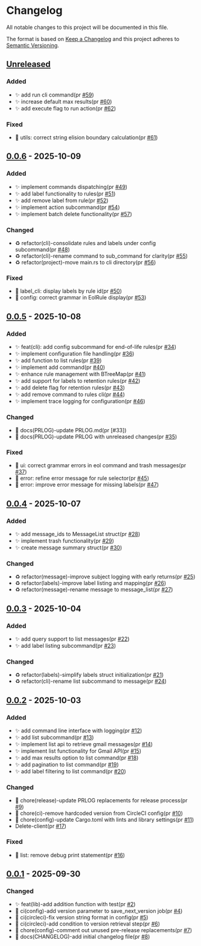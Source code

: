 # Changelog

All notable changes to this project will be documented in this file.

The format is based on [Keep a Changelog](https://keepachangelog.com/en/1.0.0/)
and this project adheres to [Semantic Versioning](https://semver.org/spec/v2.0.0.html).

## [Unreleased]

### Added

- ✨ add run cli command(pr [#59])
- ✨ increase default max results(pr [#60])
- ✨ add execute flag to run action(pr [#62])

### Fixed

- 🐛 utils: correct string elision boundary calculation(pr [#61])

## [0.0.6] - 2025-10-09

### Added

- ✨ implement commands dispatching(pr [#49])
- ✨ add label functionality to rules(pr [#51])
- ✨ add remove label from rule(pr [#52])
- ✨ implement action subcommand(pr [#54])
- ✨ implement batch delete functionality(pr [#57])

### Changed

- ♻️ refactor(cli)-consolidate rules and labels under config subcommand(pr [#48])
- ♻️ refactor(cli)-rename command to sub_command for clarity(pr [#55])
- ♻️ refactor(project)-move main.rs to cli directory(pr [#56])

### Fixed

- 🐛 label_cli: display labels by rule id(pr [#50])
- 🐛 config: correct grammar in EolRule display(pr [#53])

## [0.0.5] - 2025-10-08

### Added

- ✨ feat(cli): add config subcommand for end-of-life rules(pr [#34])
- ✨ implement configuration file handling(pr [#36])
- ✨ add function to list rules(pr [#39])
- ✨ implement add command(pr [#40])
- ✨ enhance rule management with BTreeMap(pr [#41])
- ✨ add support for labels to retention rules(pr [#42])
- ✨ add delete flag for retention rules(pr [#43])
- ✨ add remove command to rules cli(pr [#44])
- ✨ implement trace logging for configuration(pr [#46])

### Changed

- 📝 docs(PRLOG)-update PRLOG.md(pr [#33])
- 📝 docs(PRLOG)-update PRLOG with unreleased changes(pr [#35])

### Fixed

- 🐛 ui: correct grammar errors in eol command and trash messages(pr [#37])
- 🐛 error: refine error message for rule selector(pr [#45])
- 🐛 error: improve error message for missing labels(pr [#47])

## [0.0.4] - 2025-10-07

### Added

- ✨ add message_ids to MessageList struct(pr [#28])
- ✨ implement trash functionality(pr [#29])
- ✨ create message summary struct(pr [#30])

### Changed

- ♻️ refactor(message)-improve subject logging with early returns(pr [#25])
- ♻️ refactor(labels)-improve label listing and mapping(pr [#26])
- ♻️ refactor(message)-rename message to message_list(pr [#27])

## [0.0.3] - 2025-10-04

### Added

- ✨ add query support to list messages(pr [#22])
- ✨ add label listing subcommand(pr [#23])

### Changed

- ♻️ refactor(labels)-simplify labels struct initialization(pr [#21])
- ♻️ refactor(cli)-rename list subcommand to message(pr [#24])

## [0.0.2] - 2025-10-03

### Added

- ✨ add command line interface with logging(pr [#12])
- ✨ add list subcommand(pr [#13])
- ✨ implement list api to retrieve gmail messages(pr [#14])
- ✨ implement list functionality for Gmail API(pr [#15])
- ✨ add max results option to list command(pr [#18])
- ✨ add pagination to list command(pr [#19])
- ✨ add label filtering to list command(pr [#20])

### Changed

- 🔧 chore(release)-update PRLOG replacements for release process(pr [#9])
- 🔧 chore(ci)-remove hardcoded version from CircleCI config(pr [#10])
- 🔧 chore(config)-update Cargo.toml with lints and library settings(pr [#11])
- Delete-client(pr [#17])

### Fixed

- 🐛 list: remove debug print statement(pr [#16])

## [0.0.1] - 2025-09-30

### Changed

- ✨ feat(lib)-add addition function with test(pr [#2])
- 👷 ci(config)-add version parameter to save_next_version job(pr [#4])
- 👷 ci(circleci)-fix version string format in config(pr [#5])
- 👷 ci(circleci)-add condition to version retrieval step(pr [#6])
- 🔧 chore(config)-comment out unused pre-release replacements(pr [#7])
- 📝 docs(CHANGELOG)-add initial changelog file(pr [#8])

[#2]: https://github.com/jerus-org/cull-gmail/pull/2
[#4]: https://github.com/jerus-org/cull-gmail/pull/4
[#5]: https://github.com/jerus-org/cull-gmail/pull/5
[#6]: https://github.com/jerus-org/cull-gmail/pull/6
[#7]: https://github.com/jerus-org/cull-gmail/pull/7
[#8]: https://github.com/jerus-org/cull-gmail/pull/8
[#9]: https://github.com/jerus-org/cull-gmail/pull/9
[#10]: https://github.com/jerus-org/cull-gmail/pull/10
[#11]: https://github.com/jerus-org/cull-gmail/pull/11
[#12]: https://github.com/jerus-org/cull-gmail/pull/12
[#13]: https://github.com/jerus-org/cull-gmail/pull/13
[#14]: https://github.com/jerus-org/cull-gmail/pull/14
[#15]: https://github.com/jerus-org/cull-gmail/pull/15
[#16]: https://github.com/jerus-org/cull-gmail/pull/16
[#17]: https://github.com/jerus-org/cull-gmail/pull/17
[#18]: https://github.com/jerus-org/cull-gmail/pull/18
[#19]: https://github.com/jerus-org/cull-gmail/pull/19
[#20]: https://github.com/jerus-org/cull-gmail/pull/20
[#21]: https://github.com/jerus-org/cull-gmail/pull/21
[#22]: https://github.com/jerus-org/cull-gmail/pull/22
[#23]: https://github.com/jerus-org/cull-gmail/pull/23
[#24]: https://github.com/jerus-org/cull-gmail/pull/24
[#25]: https://github.com/jerus-org/cull-gmail/pull/25
[#26]: https://github.com/jerus-org/cull-gmail/pull/26
[#27]: https://github.com/jerus-org/cull-gmail/pull/27
[#28]: https://github.com/jerus-org/cull-gmail/pull/28
[#29]: https://github.com/jerus-org/cull-gmail/pull/29
[#30]: https://github.com/jerus-org/cull-gmail/pull/30
[#34]: https://github.com/jerus-org/cull-gmail/pull/34
[#35]: https://github.com/jerus-org/cull-gmail/pull/35
[#36]: https://github.com/jerus-org/cull-gmail/pull/36
[#37]: https://github.com/jerus-org/cull-gmail/pull/37
[#39]: https://github.com/jerus-org/cull-gmail/pull/39
[#40]: https://github.com/jerus-org/cull-gmail/pull/40
[#41]: https://github.com/jerus-org/cull-gmail/pull/41
[#42]: https://github.com/jerus-org/cull-gmail/pull/42
[#43]: https://github.com/jerus-org/cull-gmail/pull/43
[#44]: https://github.com/jerus-org/cull-gmail/pull/44
[#45]: https://github.com/jerus-org/cull-gmail/pull/45
[#46]: https://github.com/jerus-org/cull-gmail/pull/46
[#47]: https://github.com/jerus-org/cull-gmail/pull/47
[#48]: https://github.com/jerus-org/cull-gmail/pull/48
[#49]: https://github.com/jerus-org/cull-gmail/pull/49
[#50]: https://github.com/jerus-org/cull-gmail/pull/50
[#51]: https://github.com/jerus-org/cull-gmail/pull/51
[#52]: https://github.com/jerus-org/cull-gmail/pull/52
[#53]: https://github.com/jerus-org/cull-gmail/pull/53
[#54]: https://github.com/jerus-org/cull-gmail/pull/54
[#55]: https://github.com/jerus-org/cull-gmail/pull/55
[#56]: https://github.com/jerus-org/cull-gmail/pull/56
[#57]: https://github.com/jerus-org/cull-gmail/pull/57
[#59]: https://github.com/jerus-org/cull-gmail/pull/59
[#60]: https://github.com/jerus-org/cull-gmail/pull/60
[#61]: https://github.com/jerus-org/cull-gmail/pull/61
[#62]: https://github.com/jerus-org/cull-gmail/pull/62
[Unreleased]: https://github.com/jerus-org/cull-gmail/compare/v0.0.6...HEAD
[0.0.6]: https://github.com/jerus-org/cull-gmail/compare/v0.0.5...v0.0.6
[0.0.5]: https://github.com/jerus-org/cull-gmail/compare/v0.0.4...v0.0.5
[0.0.4]: https://github.com/jerus-org/cull-gmail/compare/v0.0.3...v0.0.4
[0.0.3]: https://github.com/jerus-org/cull-gmail/compare/v0.0.2...v0.0.3
[0.0.2]: https://github.com/jerus-org/cull-gmail/compare/v0.0.1...v0.0.2
[0.0.1]: https://github.com/jerus-org/cull-gmail/releases/tag/v0.0.1
